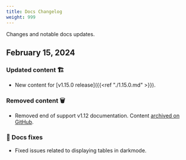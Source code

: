 ```yaml
---
title: Docs Changelog
weight: 999
---
```


Changes and notable docs updates.

<!---
new: 🎉
changed/fixed: 🏗️
removed: 🗑️
moved: 🗺️
-->

## February 15, 2024

<!-- ### New features 🎉 -->

### Updated content 🏗️

* New content for [v1.15.0 release]({{<ref "./1.15.0.md" >}}).

### Removed content 🗑️ 
* Removed end of support v1.12 documentation. Content 
[archived on GitHub](https://github.com/crossplane/docs/releases/tag/v1.12-archive).

### 🔨 Docs fixes
* Fixed issues related to displaying tables in darkmode.